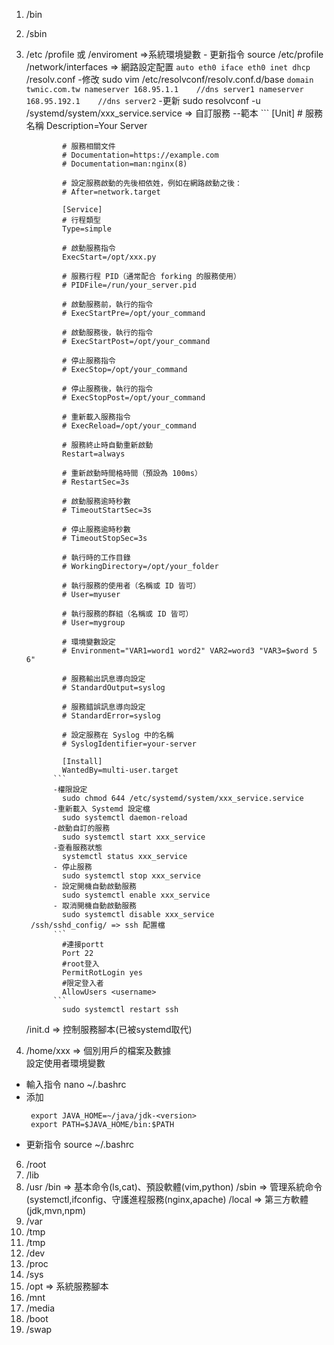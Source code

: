 1. /bin
2. /sbin
3. /etc
     /profile 或 /enviroment =>系統環境變數 
       - 更新指令
           source /etc/profile
    /network/interfaces => 網路設定配置
       ```
           auto eth0
           iface eth0 inet dhcp
       ```
    /resolv.conf
       -修改 sudo vim /etc/resolvconf/resolv.conf.d/base
       ```
           domain twnic.com.tw
           nameserver 168.95.1.1    //dns server1
            nameserver 168.95.192.1    //dns server2
       ```
       -更新 sudo resolvconf -u
   /systemd/system/xxx_service.service  => 自訂服務
        --範本
             ```
               [Unit]
               # 服務名稱
               Description=Your Server
               
               # 服務相關文件
               # Documentation=https://example.com
               # Documentation=man:nginx(8)
               
               # 設定服務啟動的先後相依姓，例如在網路啟動之後：
               # After=network.target
               
               [Service]
               # 行程類型
               Type=simple
               
               # 啟動服務指令
               ExecStart=/opt/xxx.py
               
               # 服務行程 PID（通常配合 forking 的服務使用）
               # PIDFile=/run/your_server.pid
               
               # 啟動服務前，執行的指令
               # ExecStartPre=/opt/your_command
               
               # 啟動服務後，執行的指令
               # ExecStartPost=/opt/your_command
               
               # 停止服務指令
               # ExecStop=/opt/your_command
               
               # 停止服務後，執行的指令
               # ExecStopPost=/opt/your_command
               
               # 重新載入服務指令
               # ExecReload=/opt/your_command
               
               # 服務終止時自動重新啟動
               Restart=always
               
               # 重新啟動時間格時間（預設為 100ms）
               # RestartSec=3s
               
               # 啟動服務逾時秒數
               # TimeoutStartSec=3s
               
               # 停止服務逾時秒數
               # TimeoutStopSec=3s
               
               # 執行時的工作目錄
               # WorkingDirectory=/opt/your_folder
               
               # 執行服務的使用者（名稱或 ID 皆可）
               # User=myuser
               
               # 執行服務的群組（名稱或 ID 皆可）
               # User=mygroup
               
               # 環境變數設定
               # Environment="VAR1=word1 word2" VAR2=word3 "VAR3=$word 5 6"
               
               # 服務輸出訊息導向設定
               # StandardOutput=syslog
               
               # 服務錯誤訊息導向設定
               # StandardError=syslog
               
               # 設定服務在 Syslog 中的名稱
               # SyslogIdentifier=your-server
               
               [Install]
               WantedBy=multi-user.target
             ```
             -權限設定
               sudo chmod 644 /etc/systemd/system/xxx_service.service
             -重新載入 Systemd 設定檔
               sudo systemctl daemon-reload
             -啟動自訂的服務
               sudo systemctl start xxx_service
             -查看服務狀態
               systemctl status xxx_service
             - 停止服務
               sudo systemctl stop xxx_service
             - 設定開機自動啟動服務
               sudo systemctl enable xxx_service
             - 取消開機自動啟動服務
               sudo systemctl disable xxx_service
        /ssh/sshd_config/ => ssh 配置檔
             ‵‵`
               #連接portt
               Port 22
               #root登入
               PermitRotLogin yes
               #限定登入者
               AllowUsers <username>
             ```
               sudo systemctl restart ssh
      /init.d => 控制服務腳本(已被systemd取代)
             
5. /home/xxx => 個別用戶的檔案及數據  
 設定使用者環境變數
 - 輸入指令
    nano ~/.bashrc 
 - 添加
   ```
    export JAVA_HOME=~/java/jdk-<version>
    export PATH=$JAVA_HOME/bin:$PATH 
   ``` 
 - 更新指令
   source ~/.bashrc
6. /root
7. /lib
8. /usr
     /bin => 基本命令(ls,cat)、預設軟體(vim,python) 
     /sbin => 管理系統命令(systemctl,ifconfig、守護進程服務(nginx,apache)
     /local => 第三方軟體(jdk,mvn,npm)
9. /var
10. /tmp
11. /tmp
12. /dev
13. /proc
14. /sys
15. /opt => 系統服務腳本
16. /mnt
17. /media
18. /boot
19. /swap
